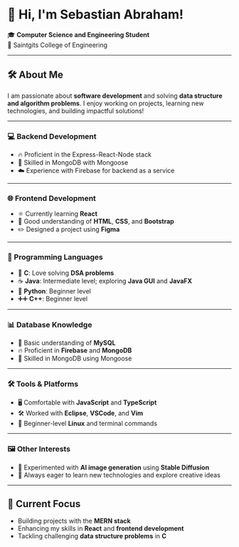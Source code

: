 # 👋 Hi, I'm Sebastian Abraham!  

🎓 **Computer Science and Engineering Student**  
📍 Saintgits College of Engineering  

---

## 🛠️ About Me  

I am passionate about **software development** and solving **data structure and algorithm problems**. I enjoy working on projects, learning new technologies, and building impactful solutions!  

---

### 💻 Backend Development  

- 🔥 Proficient in the Express-React-Node stack
- 📂 Skilled in MongoDB with Mongoose
- ☁️ Experience with Firebase for backend as a service

---

### 🌐 Frontend Development  

- ⚛️ Currently learning **React**  
- 🎨 Good understanding of **HTML**, **CSS**, and **Bootstrap**  
- ✏️ Designed a project using **Figma**  

---

### 🚀 Programming Languages  

- 🖤 **C**: Love solving **DSA problems**  
- ☕ **Java**: Intermediate level; exploring **Java GUI** and **JavaFX**  
- 🐍 **Python**: Beginner level  
- ➕➕ **C++**: Beginner level  

---

### 📊 Database Knowledge  

- 💾 Basic understanding of **MySQL**
- 🔥 Proficient in **Firebase** and **MongoDB**
- 🍃 Skilled in MongoDB using Mongoose

---

### 🛠️ Tools & Platforms  

- 🖥️ Comfortable with **JavaScript** and **TypeScript**  
- 🛠️ Worked with **Eclipse**, **VSCode**, and **Vim**  
- 🐧 Beginner-level **Linux** and terminal commands  

---

### 🖼️ Other Interests  

- 🤖 Experimented with **AI image generation** using **Stable Diffusion**  
- 🧠 Always eager to learn new technologies and explore creative ideas  

---

## 🎯 Current Focus  

- Building projects with the **MERN stack**  
- Enhancing my skills in **React** and **frontend development**  
- Tackling challenging **data structure problems** in **C**  
